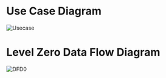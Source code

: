 # Use Case Diagram

![Usecase](https://user-images.githubusercontent.com/89658708/132314434-2894c1ad-f9f1-4f8c-a673-b5f177deff68.png)


# Level Zero Data Flow Diagram

![DFD0](https://user-images.githubusercontent.com/89658708/132314603-38c53a39-257c-4a49-9673-fcb04236f8d5.png)

